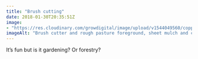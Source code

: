 ```yaml
---
title: "Brush cutting"
date: 2018-01-30T20:35:51Z
image: 
- "https://res.cloudinary.com/growdigital/image/upload/v1544049560/coppice-brushcutter-39091697115.jpg"
imageAlt: "Brush cutter and rough pasture foreground, sheet mulch and coppice background, trees on horizon"
---
```


It’s fun but is it gardening? Or forestry?
